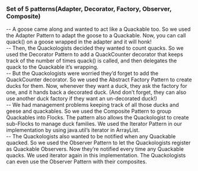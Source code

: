 ### Set of 5 patterns(Adapter, Decorator, Factory, Observer, Composite)
-- A goose came along and wanted to act like a Quackable too. So we used the Adapter Pattern to adapt the goose to a Quackable. Now, you can call quack() on a goose wrapped in the adapter and it will honk!  
-- Then, the Quackologists decided they wanted to count quacks. So we used the Decorator Pattern to add a QuackCounter decorator that keeps track of the number of times quack() is called, and then delegates the quack to the Quackable it’s wrapping.   
-- But the Quackologists were worried they’d forget to add the QuackCounter decorator. So we used the Abstract Factory Pattern to create ducks for them. Now, whenever they want a duck, they ask the factory for one, and it hands back a decorated duck. (And don’t forget, they can also use another duck factory if they want an un-decorated duck!)   
-- We had management problems keeping track of all those ducks and geese and quackables. So we used the Composite Pattern to group Quackables into Flocks. The pattern also allows the Quackologist to create sub-Flocks to manage duck families. We used the Iterator Pattern in our implementation by using java.util’s iterator in ArrayList.   
-- The Quackologists also wanted to be notified when any Quackable quacked. So we used the Observer Pattern to let the Quackologists register as Quackable Observers. Now they’re notified every time any Quackable quacks. We used iterator again in this implementation. The Quackologists can even use the Observer Pattern with their composites.  